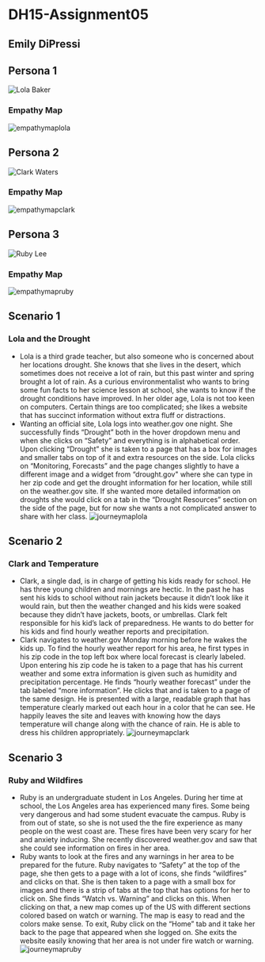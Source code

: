 # DH15-Assignment05
## Emily DiPressi 

## Persona 1
![Lola Baker](lolabaker.png)
### Empathy Map
![empathymaplola](empathylola.png)

## Persona 2
![Clark Waters](clarkwaters.png)
### Empathy Map
![empathymapclark](empathyclark2.png)

## Persona 3
![Ruby Lee](rubylee.png)
### Empathy Map
![empathymapruby](empathyruby.png)

## Scenario 1
### Lola and the Drought 
* Lola is a third grade teacher, but also someone who is concerned about her locations drought. She knows that she lives in the desert, which sometimes does not receive a lot of rain, but this past winter and spring brought a lot of rain. As a curious environmentalist who wants to bring some fun facts to her science lesson at school, she wants to know if the drought conditions have improved. In her older age, Lola is not too keen on computers. Certain things are too complicated; she likes a website that has succinct information without extra fluff or distractions.
* Wanting an official site, Lola logs into weather.gov one night. She successfully finds “Drought” both in the hover dropdown menu and when she clicks on “Safety” and everything is in alphabetical order. Upon clicking “Drought” she is taken to a page that has a box for images and smaller tabs on top of it and extra resources on the side. Lola clicks on “Monitoring, Forecasts” and the page changes slightly to have a different image and a widget from “drought.gov" where she can type in her zip code and get the drought information for her location, while still on the weather.gov site. If she wanted more detailed information on droughts she would click on a tab in the “Drought Resources” section on the side of the page, but for now she wants a not complicated answer to share with her class.
![journeymaplola](journeylola.png)

## Scenario 2
### Clark and Temperature 
* Clark, a single dad, is in charge of getting his kids ready for school. He has three young children and mornings are hectic. In the past he has sent his kids to school without rain jackets because it didn’t look like it would rain, but then the weather changed and his kids were soaked because they didn’t have jackets, boots, or umbrellas. Clark felt responsible for his kid’s lack of preparedness. He wants to do better for his kids and find hourly weather reports and precipitation.
* Clark navigates to weather.gov Monday morning before he wakes the kids up. To find the hourly weather report for his area, he first types in his zip code in the top left box where local forecast is clearly labeled. Upon entering his zip code he is taken to a page that has his current weather and  some extra information is given such as humidity and precipitation percentage. He finds “hourly weather forecast” under the tab labeled “more information”. He clicks that and is taken to a page of the same design. He is presented with a large, readable graph that has temperature clearly marked out each hour in a color that he can see. He happily leaves the site and leaves with knowing how the days temperature will change along with the chance of rain. He is able to dress his children appropriately. 
![journeymapclark](journeyclark.png)

## Scenario 3
### Ruby and Wildfires 
* Ruby is an undergraduate student in Los Angeles. During her time at school, the Los Angeles area has experienced many fires. Some being very dangerous and had some student evacuate the campus. Ruby is from out of state, so she is not used the the fire experience as many people on the west coast are. These fires have been very scary for her and anxiety inducing. She recently discovered weather.gov and saw that she could see information on fires in her area. 
* Ruby wants to look at the fires and any warnings in her area to be prepared for the future. Ruby navigates to “Safety” at the top of the page, she then gets to a page with a lot of icons, she finds “wildfires” and clicks on that. She is then taken to a page with a small box for images and there is a strip of tabs at the top that has options for her to click on. She finds “Watch vs. Warning” and clicks on this. When clicking on that, a new map comes up of the US with different sections colored based on watch or warning. The map is easy to read and the colors make sense. To exit, Ruby click on the “Home” tab and it take her back to the page that appeared when she logged on. She exits the website easily knowing that her area is not under fire watch or warning. 
![journeymapruby](journeyruby.png)
